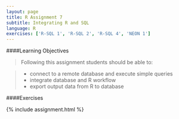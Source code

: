 ```yaml
---
layout: page
title: R Assignment 7
subtitle: Integrating R and SQL
language: R
exercises: ['R-SQL 1', 'R-SQL 2', 'R-SQL 4', 'NEON 1']
---
```


####Learning Objectives

> Following this assignment students should be able to:

> - connect to a remote database and execute simple queries
> - integrate database and R workflow
> - export output data from R to database


####Exercises

{% include assignment.html %}
